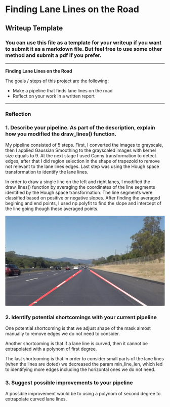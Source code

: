 # **Finding Lane Lines on the Road** 

## Writeup Template

### You can use this file as a template for your writeup if you want to submit it as a markdown file. But feel free to use some other method and submit a pdf if you prefer.

---

**Finding Lane Lines on the Road**

The goals / steps of this project are the following:
* Make a pipeline that finds lane lines on the road
* Reflect on your work in a written report


[//]: # (Image References)

[image1]: ./test_images_output/solidWhiteRight.jpg "Lane lines"

---

### Reflection

### 1. Describe your pipeline. As part of the description, explain how you modified the draw_lines() function.

My pipeline consisted of 5 steps. First, I converted the images to grayscale, then I applied Gaussian Smoothing to the grayscaled images with kernel size equals to 9. At the next stage I used Canny transformation to detect edges, after that I did region selection in the shape of trapezoid to remove not relevant to the lane lines edges. Last step was using the Hough space transformation to identify the lane lines.  

In order to draw a single line on the left and right lanes, I modified the draw_lines() function by averaging the coordinates of the line segments identified by the Hough space transformation. The line segments were classified based on positive or negative slopes. After finding the averaged begining and end points, I used np.polyfit to find the slope and intercept of the line going though these averaged points.   


![alt text][image1]


### 2. Identify potential shortcomings with your current pipeline


One potential shortcoming is that we adjust shape of the mask almost manually to remove edges we do not need to consider.

Another shortcoming is that if a lane line is curved, then it cannot be extrapolated with a polynom of first degree.

The last shortcoming is that in order to consider small parts of the lane lines (when the lines are doted) we decreased the param min_line_len, which led to identifying more edges including the horizontal ones we do not need.

### 3. Suggest possible improvements to your pipeline

A possible improvement would be to using a polynom of second degree to extrapolate curved lane lines. 
